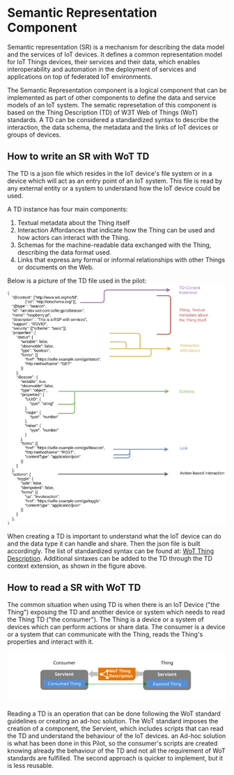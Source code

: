 # Semantic Representation Component

Semantic representation (SR) is a mechanism for describing the data model and the services of IoT devices. It defines a common representation model for IoT Things devices, their services and their data, which enables interoperability and automation in the deployment of services and applications on top of federated IoT environments.

The Semantic Representation component is a logical component that can be implemented as part of other components to define the data and service models of an IoT system. The sematic represetation of this component is based on the Thing Description (TD) of W3T Web of Things (WoT) standards. A TD can be considered a standardized syntax to describe the interaction, the data schema, the metadata and the links of IoT devices or groups of devices.

## How to write an SR with WoT TD

The TD is a json file which resides in the IoT device's file system or in a device which will act as an entry point of an IoT system. This file is read by any external entity or a system to understand how the IoT device could be used.

A TD instance has four main components:

1. Textual metadata about the Thing itself
2. Interaction Affordances that indicate how the Thing can be used and how actors can interact with the Thing.
3. Schemas for the machine-readable data exchanged with the Thing, describing the data format used.
4. Links that express any formal or informal relationships with other Things or documents on the Web.

Below is a picture of the TD file used in the pilot:
![Discovery and Provisioning TD](img/TD-structure-explanation-2.png "Rovio TD")

When creating a TD is important to understand what the IoT device can do and the data type it can handle and share. Then the json file is built accordingly.
The list of standardized syntax can be found at: [WoT Thing Description](https://www.w3.org/TR/wot-thing-description/). Additional sintaxes can be added to the TD through the TD context extension, as shown in the figure above.

## How to read a SR with WoT TD

The common situation when using TD is when there is an IoT Device ("the Thing") exposing the TD and another device or system which needs to read the Thing TD ("the consumer"). The Thing is a device or a system of devices which can perform actions or share data. The consumer is a device or a system that can communicate with the Thing, reads the Thing's properties and interact with it.

![High-level architecture of Consumer and Thing](img/servient-consumer-thing.svg "Consumer-Thing")

Reading a TD is an operation that can be done following the WoT standard guidelines or creating an ad-hoc solution. The WoT standard imposes the creation of a component, the Servient, which includes scripts that can read the TD and understand the behaviour of the IoT devices. an Ad-hoc solution is what has been done in this Pilot, so the consumer's scripts are created knowing already the behaviour of the TD and not all the requirement of WoT standards are fulfilled. The second approach is quicker to implement, but it is less reusable.
